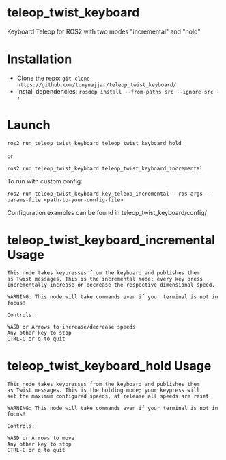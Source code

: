 # teleop_twist_keyboard
Keyboard Teleop for ROS2 with two modes "incremental" and "hold"

# Installation

- Clone the repo: ```git clone https://github.com/tonynajjar/teleop_twist_keyboard/```
- Install dependencies: ```rosdep install --from-paths src --ignore-src -r```

# Launch

```
ros2 run teleop_twist_keyboard teleop_twist_keyboard_hold 
```
or

```
ros2 run teleop_twist_keyboard teleop_twist_keyboard_incremental
```

To run with custom config: 

```
ros2 run teleop_twist_keyboard key_teleop_incremental --ros-args --params-file <path-to-your-config-file>
```
Configuration examples can be found in teleop_twist_keyboard/config/


# teleop_twist_keyboard_incremental Usage

```
This node takes keypresses from the keyboard and publishes them 
as Twist messages. This is the incremental mode; every key press 
incrementally increase or decrease the respective dimensional speed.

WARNING: This node will take commands even if your terminal is not in focus!

Controls:

WASD or Arrows to increase/decrease speeds
Any other key to stop
CTRL-C or q to quit
```

# teleop_twist_keyboard_hold Usage

```
This node takes keypresses from the keyboard and publishes them 
as Twist messages. This is the holding mode; your keypress will
set the maximum configured speeds, at release all speeds are reset

WARNING: This node will take commands even if your terminal is not in focus!

Controls:

WASD or Arrows to move
Any other key to stop
CTRL-C or q to quit
```
